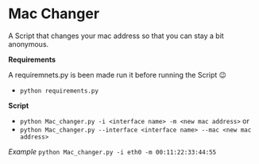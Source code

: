 # Mac Changer 
 A Script that changes your mac address so that you can stay a bit anonymous.
 
 **Requirements** 
 
 A requiremnets.py is been made run it before running the Script :wink: 
 * `python requirements.py`

**Script**
* `python Mac_changer.py -i <interface name> -m <new mac address>`
 or 
* `python Mac_changer.py --interface <interface name> --mac <new mac address>`

*Example*
`python Mac_changer.py -i eth0 -m 00:11:22:33:44:55 `
